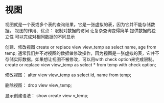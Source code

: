 
# 视图


视图就是一个表或多个表的查询结果，它是一张虚拟的表，因为它并不能存储数据。
视图的作用、优点：
限制对数据的访问
让复杂查询变得简单
提供数据的独立性
可以完成对相同数据的不同显示
    
创建、修改视图
create or replace view view_temp
as
    select name, age from temp;
通常我们并不对视图的数据做修改操作，因为视图是一张虚拟的表，它并不存储实际数据。如果想让视图不被修改，可以用with check option来完成限制。
create or replace view view_temp
as
    select * from temp
with check option;
 
修改视图：
alter view view_temp
as
    select id, name from temp;
 
删除视图：
drop view view_temp;
 
显示创建语法：
show create view v_temp;






































